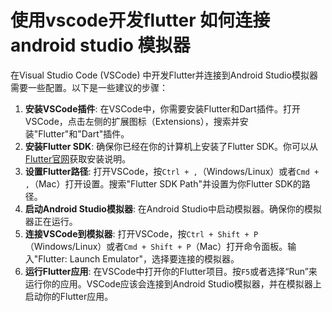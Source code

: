 # 使用vscode开发flutter 如何连接android studio 模拟器 

在Visual Studio Code (VSCode) 中开发Flutter并连接到Android Studio模拟器需要一些配置。以下是一些建议的步骤：

1. **安装VSCode插件**: 在VSCode中，你需要安装Flutter和Dart插件。打开VSCode，点击左侧的扩展图标（Extensions），搜索并安装"Flutter"和"Dart"插件。
2. **安装Flutter SDK**: 确保你已经在你的计算机上安装了Flutter SDK。你可以从[Flutter官网](https://flutter.dev/docs/get-started/install)获取安装说明。
3. **设置Flutter路径**: 打开VSCode，按`Ctrl + ,`（Windows/Linux）或者`Cmd + ,`（Mac）打开设置。搜索"Flutter SDK Path"并设置为你Flutter SDK的路径。
4. **启动Android Studio模拟器**: 在Android Studio中启动模拟器。确保你的模拟器正在运行。
5. **连接VSCode到模拟器**: 打开VSCode，按`Ctrl + Shift + P`（Windows/Linux）或者`Cmd + Shift + P`（Mac）打开命令面板。输入"Flutter: Launch Emulator"，选择要连接的模拟器。
6. **运行Flutter应用**: 在VSCode中打开你的Flutter项目。按`F5`或者选择“Run”来运行你的应用。VSCode应该会连接到Android Studio模拟器，并在模拟器上启动你的Flutter应用。